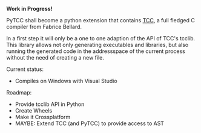 **Work in Progress!**

PyTCC shall become a python extension that contains 
[TCC](https://en.wikipedia.org/wiki/Tiny_C_Compiler), 
a full fledged C compiler from Fabrice Bellard.

In a first step it will only be a one to one adaption of the API
of TCC's tcclib. This library allows not only generating executables and 
libraries, but also running the generated code in the addressspace
of the current process without the need of creating a new file.

Current status:
 * Compiles on Windows with Visual Studio

Roadmap:
 * Provide tcclib API in Python
 * Create Wheels
 * Make it Crossplatform
 * MAYBE: Extend TCC (and PyTCC) to provide access to AST